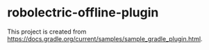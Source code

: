 # robolectric-offline-plugin

This project is created from https://docs.gradle.org/current/samples/sample_gradle_plugin.html.
